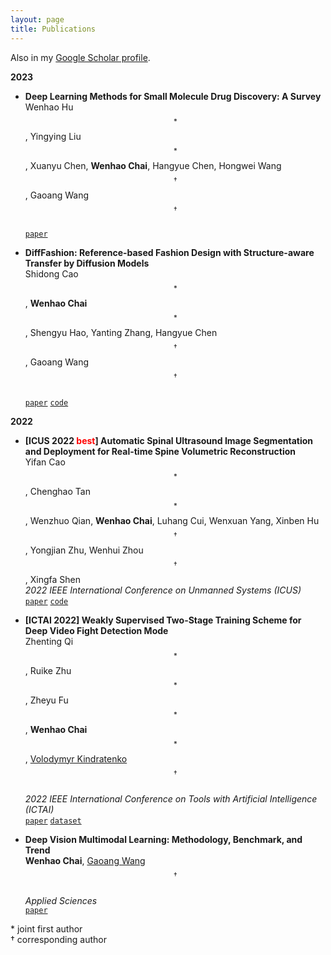 ```yaml
---
layout: page
title: Publications
---
```


Also in my <a href="https://scholar.google.com/citations?user=SL--7UMAAAAJ&hl=en" target="_blank">Google Scholar profile</a>.

**2023**

- **Deep Learning Methods for Small Molecule Drug Discovery: A Survey**  
  Wenhao Hu$$^*$$, Yingying Liu$$^*$$, Xuanyu Chen, **Wenhao Chai**, Hangyue Chen, Hongwei Wang$$^\dagger$$, Gaoang Wang$$^\dagger$$   
  [`paper`](https://arxiv.org/abs/2303.00313)

- **DiffFashion: Reference-based Fashion Design with Structure-aware Transfer by Diffusion Models**   
  Shidong Cao$$^*$$, **Wenhao Chai**$$^*$$, Shengyu Hao, Yanting Zhang, Hangyue Chen$$^\dagger$$, Gaoang Wang$$^\dagger$$   
  [`paper`](https://arxiv.org/abs/2302.06826)
  [`code`](https://github.com/Rem105-210/DiffFashion)

**2022**

- **[ICUS 2022 <font color='red'>best</font>] Automatic Spinal Ultrasound Image Segmentation and Deployment for Real-time Spine Volumetric Reconstruction**   
  Yifan Cao$$^*$$, Chenghao Tan$$^*$$, Wenzhuo Qian, **Wenhao Chai**, Luhang Cui, Wenxuan Yang, Xinben Hu$$^\dagger$$, Yongjian Zhu, Wenhui Zhou$$^\dagger$$, Xingfa Shen  
  *2022 IEEE International Conference on Unmanned Systems (ICUS)*  
  [`paper`](https://ieeexplore.ieee.org/document/9987127/)
  [`code`](https://github.com/rese1f/Spinal-Segmentation-and-3D-Reconstruction)


- **[ICTAI 2022] Weakly Supervised Two-Stage Training Scheme for Deep Video Fight Detection Mode**  
  Zhenting Qi$$^*$$, Ruike Zhu$$^*$$, Zheyu Fu$$^*$$, **Wenhao Chai**$$^*$$, <a href="https://scholar.google.com/citations?user=Cy81VegAAAAJ&hl=en&oi=ao">Volodymyr Kindratenko</a>$$^\dagger$$  
  *2022 IEEE International Conference on Tools with Artificial Intelligence (ICTAI)*  
  [`paper`](https://arxiv.org/abs/2209.11477)
  [`dataset`](https://github.com/rese1f/VideoFightDetection)


- **Deep Vision Multimodal Learning: Methodology, Benchmark, and Trend**   
  **Wenhao Chai**, <a href="https://scholar.google.com/citations?user=GhsXNiwAAAAJ&hl=en&oi=ao">Gaoang Wang</a>$$^\dagger$$  
  *Applied Sciences*  
  [`paper`](https://www.mdpi.com/2076-3417/12/13/6588)

$*$ joint first author  
$\dagger$ corresponding author